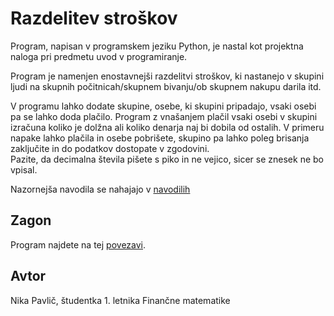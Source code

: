 # Razdelitev stroškov
Program, napisan v programskem jeziku Python, je nastal kot projektna naloga pri predmetu uvod v programiranje.

Program je namenjen enostavnejši razdelitvi stroškov, ki nastanejo v skupini ljudi na skupnih počitnicah/skupnem bivanju/ob skupnem nakupu darila itd.

V programu lahko dodate skupine, osebe, ki skupini pripadajo, vsaki osebi pa se lahko doda plačilo. Program z vnašanjem plačil vsaki osebi v skupini izračuna koliko je dolžna ali koliko denarja naj bi dobila od ostalih. V primeru napake lahko plačila in osebe pobrišete, skupino pa lahko poleg brisanja zaključite in do podatkov dostopate v zgodovini.  
Pazite, da decimalna števila pišete s piko in ne vejico, sicer se znesek ne bo vpisal.

Nazornejša navodila se nahajajo v [navodilih](http://127.0.0.1:8080/navodila/)
## Zagon
Program najdete na tej [povezavi](http://127.0.0.1:8080/).
 ## Avtor
 Nika Pavlič, študentka 1. letnika Finančne matematike
